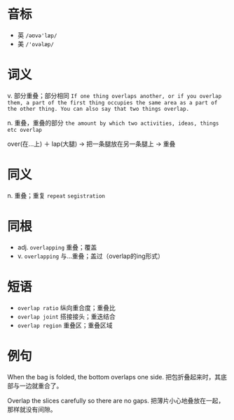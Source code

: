 # 音标

- 英 `/əʊvə'læp/`
- 美 `/'ovəlæp/`

# 词义

v. 部分重叠；部分相同
`If one thing overlaps another, or if you overlap them, a part of the first thing occupies the same area as a part of the other thing. You can also say that two things overlap. `

n. 重叠，重叠的部分
`the amount by which two activities, ideas, things etc overlap`



over(在…上) ＋ lap(大腿) → 把一条腿放在另一条腿上 → 重叠

# 同义

n. 重叠；重复
`repeat` `segistration`

# 同根

- adj. `overlapping` 重叠；覆盖
- v. `overlapping` 与…重叠；盖过（overlap的ing形式）

# 短语

- `overlap ratio` 纵向重合度；重叠比
- `overlap joint` 搭接接头；重迭结合
- `overlap region` 重叠区；重叠区域

# 例句

When the bag is folded, the bottom overlaps one side.
把包折叠起来时，其底部与一边就重合了。

Overlap the slices carefully so there are no gaps.
把薄片小心地叠放在一起，那样就没有间隙。



